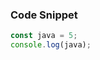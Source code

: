 <!-- Just Use Triple Backticks -->
### Code Snippet

``` javascript
const java = 5;
console.log(java);

```